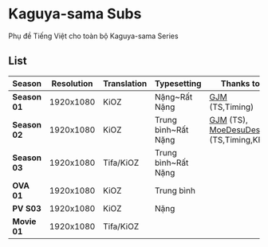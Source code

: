 # Kaguya-sama Subs
Phụ đề Tiếng Việt cho toàn bộ Kaguya-sama Series

## List

|**Season**|**Resolution**|**Translation**|**Typesetting**|**Thanks to**|**DDL**|**Note**|
|--------|--------|--------|--------|--------|--------|--------|
|**Season 01**|1920x1080|KiOZ|Nặng~Rất Nặng|[GJM](https://www.goodjobmedia.com/) (TS,Timing)|[BDRip Hardsub](https://anime.kioz.workers.dev/0:/Kaguya-sama/S01%20(Hardsub)/)||
|**Season 02**|1920x1080|KiOZ|Trung bình~Rất Nặng|[GJM](https://www.goodjobmedia.com/) (TS), [MoeDesuDesu](https://nyaa.si/view/1367159) (TS,Timing,KFX)|[BDRip](https://anime.kioz.workers.dev/0:/Kaguya-sama/S02/)||
|**Season 03**|1920x1080|Tifa/KiOZ|Trung bình~Rất Nặng||[WEBRip](https://anime.kioz.workers.dev/0:/Kaguya-sama/S03/)||
|**OVA 01**|1920x1080|KiOZ|Trung bình||[WEBRip](https://anime.kioz.workers.dev/0:/Kaguya-sama/OVA%20-%20PV/)||
|**PV S03**|1920x1080|KiOZ|Nặng||[WEBRip](https://anime.kioz.workers.dev/0:/Kaguya-sama/OVA%20-%20PV/)||
|**Movie 01**|1920x1080|Tifa/KiOZ|||||
